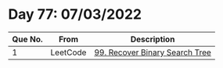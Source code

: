 # Day 77: 07/03/2022

| Que No. | From | Description |
| --- | --- | --- |
| 1 | LeetCode | [99. Recover Binary Search Tree](https://leetcode.com/problems/recover-binary-search-tree/) |
